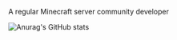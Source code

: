 A regular Minecraft server community developer

![Anurag's GitHub stats](https://github-readme-stats.vercel.app/api?username=Dg32z&count_private=true&show_icons=true)
